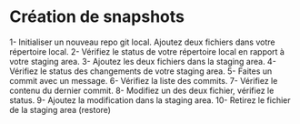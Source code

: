 # Création de snapshots
1- Initialiser un nouveau repo git local. Ajoutez deux fichiers dans votre répertoire local.
2- Vérifiez le status de votre répertoire local en rapport à votre staging area.
3- Ajoutez les deux fichiers dans la staging area.
4- Vérifiez le status des changements de votre staging area.
5- Faites un commit avec un message.
6- Vérifiez la liste des commits.
7- Vérifiez le contenu du dernier commit.
8- Modifiez un des deux fichier, vérifiez le status.
9- Ajoutez la modification dans la staging area.
10- Retirez le fichier de la staging area (restore)